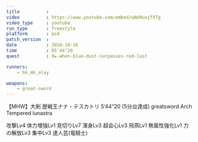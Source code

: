 ```yaml
---
title          :
video          : https://www.youtube.com/embed/wNdduujfXTg
video_type     : youtube
run_type       : freestyle
platform       : ps4
patch_version  :
date           : 2018-10-16
time           : 05'44"20
quest          : 9★-when-blue-dust-surpasses-red-lust

runners:
    - hk_mh_olay

weapons:
    - great-sword
---
```

【MHW】大剣 歴戦王ナナ・テスカトリ 5‘44“20 (5分台達成) greatsword Arch Tempered lunastra

攻撃Lv4 体力増強Lv1 見切りLv7 渾身Lv3 超会心Lv3 飛燕Lv1 無属性強化Lv1 力の解放Lv3 集中Lv3 達人芸(竜騎士)
